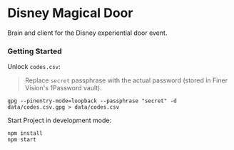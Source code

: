 # Disney Magical Door

Brain and client for the Disney experiential door event.

### Getting Started

Unlock `codes.csv`:

> Replace `secret` passphrase with the actual password (stored in Finer Vision's 1Password vault).

```shell
gpg --pinentry-mode=loopback --passphrase "secret" -d data/codes.csv.gpg > data/codes.csv
```

Start Project in development mode:

```shell
npm install
npm start
```
